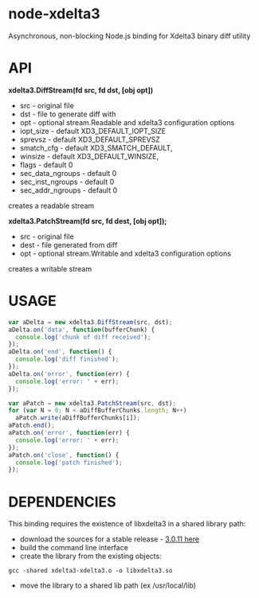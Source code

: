 # node-xdelta3

Asynchronous, non-blocking Node.js binding for Xdelta3 binary diff utility

# API

**xdelta3.DiffStream(fd src, fd dst, [obj opt])**
* src - original file
* dst - file to generate diff with
* opt - optional stream.Readable and xdelta3 configuration options
 * iopt_size - default XD3_DEFAULT_IOPT_SIZE
 * sprevsz - default XD3_DEFAULT_SPREVSZ
 * smatch_cfg - default XD3_SMATCH_DEFAULT,
 * winsize - default XD3_DEFAULT_WINSIZE,
 * flags - default 0
 * sec_data_ngroups - default 0
 * sec_inst_ngroups - default 0
 * sec_addr_ngroups - default 0

creates a readable stream  

**xdelta3.PatchStream(fd src, fd dest, [obj opt]);**
* src - original file
* dest - file generated from diff
* opt - optional stream.Writable and xdelta3 configuration options

creates a writable stream

# USAGE

``` js
var aDelta = new xdelta3.DiffStream(src, dst);
aDelta.on('data', function(bufferChunk) {
  console.log('chunk of diff received');
});
aDelta.on('end', function() {
  console.log('diff finished');
});
aDelta.on('error', function(err) {
  console.log('error: ' + err);
});

var aPatch = new xdelta3.PatchStream(src, dst);
for (var N = 0; N < aDiffBufferChunks.length; N++)
  aPatch.write(aDiffBufferChunks[i]);
aPatch.end();
aPatch.on('error', function(err) {
  console.log('error: ' + err);
});
aPatch.on('close', function() {
  console.log('patch finished');
});

```

# DEPENDENCIES

This binding requires the existence of libxdelta3 in a shared library path:

* download the sources for a stable release - [3.0.11 here](https://github.com/jmacd/xdelta/releases/tag/v3.0.11)
* build the command line interface
* create the library from the existing objects:
```
gcc -shared xdelta3-xdelta3.o -o libxdelta3.so
```
* move the library to a shared lib path (ex /usr/local/lib)


